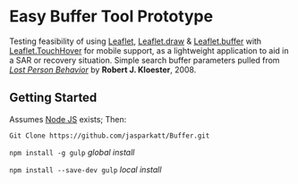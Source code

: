 # Easy Buffer Tool Prototype
Testing feasibility of using [Leaflet](http://leafletjs.com/), [Leaflet.draw](https://github.com/Leaflet/Leaflet.draw) & [Leaflet.buffer](https://github.com/skeate/Leaflet.buffer) with [Leaflet.TouchHover](https://github.com/mourner/Leaflet.TouchHover) for mobile support, as a lightweight application to aid in a SAR or recovery situation. Simple search buffer parameters pulled from *[Lost Person Behavior](https://www.amazon.com/Lost-Person-Behavior-search-rescue/dp/1879471396)* by **Robert J. Kloester**, 2008.

## Getting Started
Assumes [Node JS](https://nodejs.org/en/) exists;
Then:

`Git Clone https://github.com/jasparkatt/Buffer.git`

`npm install -g gulp` *global install*

`npm install --save-dev gulp` *local install*
